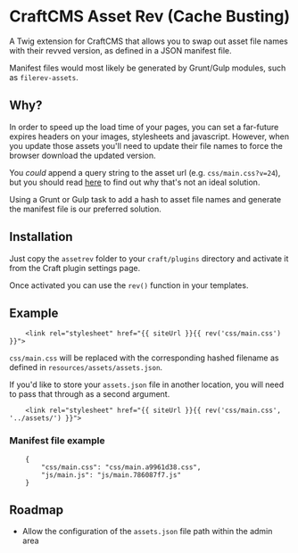 # CraftCMS Asset Rev (Cache Busting)
A Twig extension for CraftCMS that allows you to swap out asset file names with their revved version, as defined in a JSON manifest file.

Manifest files would most likely be generated by Grunt/Gulp modules, such as `filerev-assets`.

## Why?
In order to speed up the load time of your pages, you can set a far-future expires headers on your images, stylesheets and javascript. However, when you update those assets you'll need to update their file names to force the browser download the updated version.

You *could* append a query string to the asset url (e.g. `css/main.css?v=24`), but you should read [here](http://www.stevesouders.com/blog/2008/08/23/revving-filenames-dont-use-querystring/) to find out why that's not an ideal solution.

Using a Grunt or Gulp task to add a hash to asset file names and generate the manifest file is our preferred solution.

## Installation
Just copy the `assetrev` folder to your `craft/plugins` directory and activate it from the Craft plugin settings page.

Once activated you can use the `rev()` function in your templates.

## Example
```
    <link rel="stylesheet" href="{{ siteUrl }}{{ rev('css/main.css') }}">
```

`css/main.css` will be replaced with the corresponding hashed filename as defined in `resources/assets/assets.json`. 

If you'd like to store your `assets.json` file in another location, you will need to pass that through as a second argument.

```
    <link rel="stylesheet" href="{{ siteUrl }}{{ rev('css/main.css', '../assets/') }}">
```

### Manifest file example
```
    {
        "css/main.css": "css/main.a9961d38.css",
        "js/main.js": "js/main.786087f7.js"
    }
```

## Roadmap
- Allow the configuration of the `assets.json` file path within the admin area